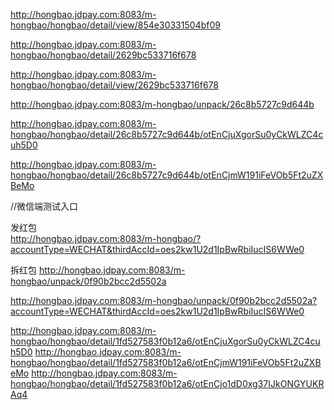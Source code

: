 http://hongbao.jdpay.com:8083/m-hongbao/hongbao/detail/view/854e30331504bf09

http://hongbao.jdpay.com:8083/m-hongbao/hongbao/detail/2629bc533716f678

http://hongbao.jdpay.com:8083/m-hongbao/hongbao/detail/view/2629bc533716f678




http://hongbao.jdpay.com:8083/m-hongbao/unpack/26c8b5727c9d644b

http://hongbao.jdpay.com:8083/m-hongbao/hongbao/detail/26c8b5727c9d644b/otEnCjuXgorSu0yCkWLZC4cuh5D0

http://hongbao.jdpay.com:8083/m-hongbao/hongbao/detail/26c8b5727c9d644b/otEnCjmW191iFeVOb5Ft2uZXBeMo




//微信端测试入口

  
发红包  
http://hongbao.jdpay.com:8083/m-hongbao/?accountType=WECHAT&thirdAccId=oes2kw1U2d1IpBwRbiIucIS6WWe0

拆红包
http://hongbao.jdpay.com:8083/m-hongbao/unpack/0f90b2bcc2d5502a

http://hongbao.jdpay.com:8083/m-hongbao/unpack/0f90b2bcc2d5502a?accountType=WECHAT&thirdAccId=oes2kw1U2d1IpBwRbiIucIS6WWe0


http://hongbao.jdpay.com:8083/m-hongbao/hongbao/detail/1fd527583f0b12a6/otEnCjuXgorSu0yCkWLZC4cuh5D0
http://hongbao.jdpay.com:8083/m-hongbao/hongbao/detail/1fd527583f0b12a6/otEnCjmW191iFeVOb5Ft2uZXBeMo
http://hongbao.jdpay.com:8083/m-hongbao/hongbao/detail/1fd527583f0b12a6/otEnCjo1dD0xg37IJkONGYUKRAq4








